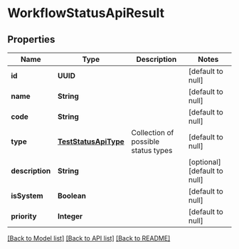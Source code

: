 # WorkflowStatusApiResult
## Properties

| Name | Type | Description | Notes |
|------------ | ------------- | ------------- | -------------|
| **id** | **UUID** |  | [default to null] |
| **name** | **String** |  | [default to null] |
| **code** | **String** |  | [default to null] |
| **type** | [**TestStatusApiType**](TestStatusApiType.md) | Collection of possible status types | [default to null] |
| **description** | **String** |  | [optional] [default to null] |
| **isSystem** | **Boolean** |  | [default to null] |
| **priority** | **Integer** |  | [default to null] |

[[Back to Model list]](../README.md#documentation-for-models) [[Back to API list]](../README.md#documentation-for-api-endpoints) [[Back to README]](../README.md)


